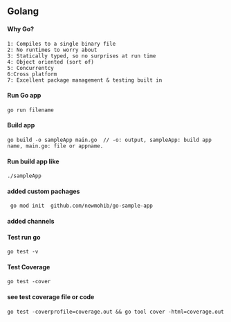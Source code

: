 ## Golang

#### Why Go?

    1: Compiles to a single binary file
    2: No runtimes to worry about
    3: Statically typed, so no surprises at run time
    4: Object oriented (sort of)
    5: Concurrentcy
    6:Cross platform
    7: Excellent package management & testing built in

#### Run Go app

    go run filename

#### Build app

    go build -o sampleApp main.go  // -o: output, sampleApp: build app name, main.go: file or appname.

#### Run build app like

    ./sampleApp

#### added custom pachages

     go mod init  github.com/newmohib/go-sample-app

#### added channels

#### Test run go

    go test -v

#### Test Coverage

    go test -cover

#### see test coverage file or code

    go test -coverprofile=coverage.out && go tool cover -html=coverage.out

